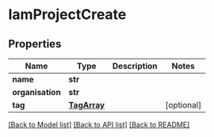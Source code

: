 # IamProjectCreate

## Properties
Name | Type | Description | Notes
------------ | ------------- | ------------- | -------------
**name** | **str** |  | 
**organisation** | **str** |  | 
**tag** | [**TagArray**](TagArray.md) |  | [optional] 

[[Back to Model list]](../README.md#documentation-for-models) [[Back to API list]](../README.md#documentation-for-api-endpoints) [[Back to README]](../README.md)


